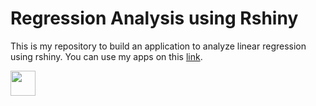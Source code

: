 # Regression Analysis using Rshiny
This is my repository to build an application to analyze linear regression using rshiny. You can use my apps on this [link](https://jamalrabbani.shinyapps.io/RegressionAnalysis/).

<img src="https://github.com/jamalrabbani/RegressionAnalysis/blob/master/preview%20shiny%20apps.gif" width="40" height="40" />
